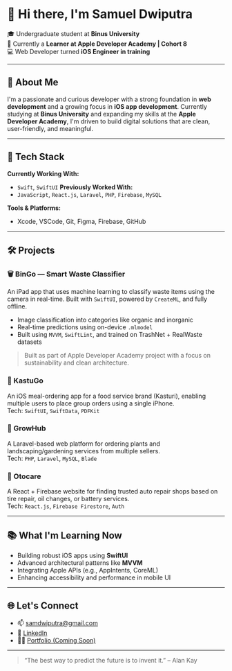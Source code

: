 # 👋 Hi there, I'm Samuel Dwiputra

🎓 Undergraduate student at **Binus University**  
🍏 Currently a **Learner at Apple Developer Academy | Cohort 8**  
💻 Web Developer turned **iOS Engineer in training**  

---

## 🚀 About Me

I'm a passionate and curious developer with a strong foundation in **web development** and a growing focus in **iOS app development**. Currently studying at **Binus University** and expanding my skills at the **Apple Developer Academy**, I'm driven to build digital solutions that are clean, user-friendly, and meaningful.

---

## 🧰 Tech Stack

**Currently Working With:**
- `Swift`, `SwiftUI`
**Previously Worked With:**
- `JavaScript`, `React.js`, `Laravel`, `PHP`, `Firebase`, `MySQL`

**Tools & Platforms:**
- Xcode, VSCode, Git, Figma, Firebase, GitHub

---

## 🛠 Projects

### 🗑️ BinGo — Smart Waste Classifier  
An iPad app that uses machine learning to classify waste items using the camera in real-time. Built with `SwiftUI`, powered by `CreateML`, and fully offline.  
- Image classification into categories like organic and inorganic  
- Real-time predictions using on-device `.mlmodel`  
- Built using `MVVM`, `SwiftLint`, and trained on TrashNet + RealWaste datasets  
> Built as part of Apple Developer Academy project with a focus on sustainability and clean architecture.

### 🍱 KastuGo  
An iOS meal-ordering app for a food service brand (Kasturi), enabling multiple users to place group orders using a single iPhone.  
Tech: `SwiftUI`, `SwiftData`, `PDFKit`

### 🌿 GrowHub  
A Laravel-based web platform for ordering plants and landscaping/gardening services from multiple sellers.  
Tech: `PHP`, `Laravel`, `MySQL`, `Blade`

### 🔧 Otocare  
A React + Firebase website for finding trusted auto repair shops based on tire repair, oil changes, or battery services.  
Tech: `React.js`, `Firebase Firestore`, `Auth`


---

## 📚 What I'm Learning Now

- Building robust iOS apps using **SwiftUI**
- Advanced architectural patterns like **MVVM**
- Integrating Apple APIs (e.g., AppIntents, CoreML)
- Enhancing accessibility and performance in mobile UI

---

## 🌐 Let's Connect

- 📫 [samdwiputra@gmail.com](mailto:samdwiputra@gmail.com)  
- 🔗 [LinkedIn](https://www.linkedin.com/in/samueldwiputra)  
- 🧑‍💻 [Portfolio (Coming Soon)](https://your-portfolio-url.com)

---

> “The best way to predict the future is to invent it.” – Alan Kay
